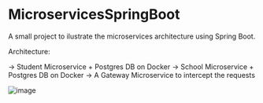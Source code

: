 # MicroservicesSpringBoot

A small project to ilustrate the microservices architecture using Spring Boot.

Architecture:

-> Student Microservice + Postgres DB on Docker
-> School Microservice + Postgres DB on Docker
-> A Gateway Microservice to intercept the requests

![image](https://github.com/user-attachments/assets/39710646-897f-48b1-a8b9-1e299e656c2c)

